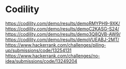 # Codility

https://codility.com/demo/results/demoRMYPH9-9XK/ <br>
https://codility.com/demo/results/demoC2KASG-S24/ <br>
https://codility.com/demo/results/demo3Q8QVB-AW9/ <br>
https://codility.com/demo/results/demoVUEABJ-2MT/ <br>
https://www.hackerrank.com/challenges/piling-up/submissions/code/13254131 <br>
https://www.hackerrank.com/challenges/no-idea/submissions/code/13249204 <br>
